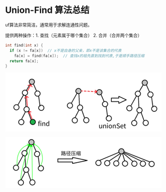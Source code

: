 # Union-Find 算法总结

uf算法非常简洁，通常用于求解连通性问题。

提供两种操作：1. 查找（元素属于哪个集合） 2. 合并（合并两个集合）

```cpp
int find(int x) {
  if (x != fa[x])  // x不是自身的父亲，即x不是该集合的代表
    fa[x] = find(fa[x]);  // 查找x的祖先直到找到代表,于是顺手路径压缩
  return fa[x];
}
```

![p1](../assets/dsu1.png)

![p2](../assets/dsu2.png)